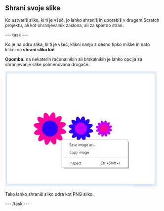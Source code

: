 ## Shrani svoje slike

Ko ustvariš sliko, ki ti je všeč, jo lahko shraniš in uporabiš v drugem Scratch projektu, ali kot ohranjevalnik zaslona, ali za spletno stran.

\--- task \---

Ko je na odru slika, ki ti je všeč, klikni nanjo z desno tipko miške in nato klikni na **shrani sliko kot**

**Opomba:** na nekaterih računalnikih ali brskalnikih je lahko opcija za shranjevanje slike poimenovana drugače.

![posnetek zaslona](images/flower-save-stage.png)

Tako lahko shraniš sliko odra kot PNG sliko.

\--- /task \---